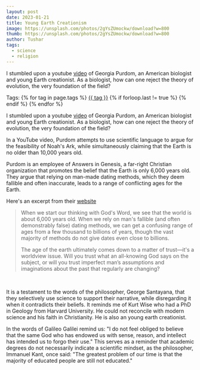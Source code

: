 ```yaml
---
layout: post
date: 2023-01-21
title: Young Earth Creationism
image: https://unsplash.com/photos/2gYsZUmockw/download?w=800
thumb: https://unsplash.com/photos/2gYsZUmockw/download?w=800
author: Tushar
tags: 
  - science
  - religion
---
```


I stumbled upon a youtube <a href="https://www.youtube.com/watch?v=82j1IqwA6P0">video</a> of Georgia Purdom, an American biologist and young Earth creationist. As a biologist, how can one reject the theory of evolution, the very foundation of the field?<!-- truncate_here -->
<p>Tags: {% for tag in page.tags %} <a class="mytag" href="/tag/{{ tag }}" title="View posts tagged with &quot;{{ tag }}&quot;">{{ tag }}</a>  {% if forloop.last != true %} {% endif %} {% endfor %} </p>


I stumbled upon a youtube <a href="https://www.youtube.com/watch?v=82j1IqwA6P0">video</a> of Georgia Purdom, an American biologist and young Earth creationist. As a biologist, how can one reject the theory of evolution, the very foundation of the field?

In a YouTube video, Purdom attempts to use scientific language to argue for the feasibility of Noah's Ark, while simultaneously claiming that the Earth is no older than 10,000 years old.

Purdom is an employee of Answers in Genesis, a far-right Christian organization that promotes the belief that the Earth is only 6,000 years old. They argue that relying on man-made dating methods, which they deem fallible and often inaccurate, leads to a range of conflicting ages for the Earth.

Here's an excerpt from their [website](https://answersingenesis.org/age-of-the-earth/how-old-is-the-earth/)

<blockquote>
When we start our thinking with God's Word, we see that the world is about 6,000 years old. When we rely on man's fallible (and often demonstrably false) dating methods, we can get a confusing range of ages from a few thousand to billions of years, though the vast majority of methods do not give dates even close to billions.
  
The age of the earth ultimately comes down to a matter of trust—it's a worldview issue. Will you trust what an all-knowing God says on the subject, or will you trust imperfect man’s assumptions and imaginations about the past that regularly are changing?
</blockquote><br>

It is a testament to the words of the philosopher, George Santayana, that they selectively use science to support their narrative, while disregarding it when it contradicts their beliefs. It reminds me of Kurt Wise who had a PhD in Geology from Harvard University. He could not reconcile with modern science and his faith in Christianity. He is also an young earth creationist. 

In the words of Galileo Galilei remind us: "I do not feel obliged to believe that the same God who has endowed us with sense, reason, and intellect has intended us to forgo their use." This serves as a reminder that academic degrees do not necessarily indicate a scientific mindset, as the philosopher, Immanuel Kant, once said: "The greatest problem of our time is that the majority of educated people are still not educated."